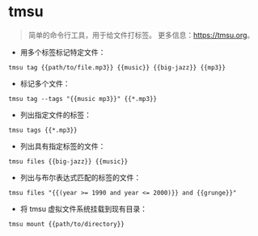 # tmsu

> 简单的命令行工具，用于给文件打标签。
> 更多信息：<https://tmsu.org>。

- 用多个标签标记特定文件：

`tmsu tag {{path/to/file.mp3}} {{music}} {{big-jazz}} {{mp3}}`

- 标记多个文件：

`tmsu tag --tags "{{music mp3}}" {{*.mp3}}`

- 列出指定文件的标签：

`tmsu tags {{*.mp3}}`

- 列出具有指定标签的文件：

`tmsu files {{big-jazz}} {{music}}`

- 列出与布尔表达式匹配的标签的文件：

`tmsu files "{{(year >= 1990 and year <= 2000)}} and {{grunge}}"`

- 将 tmsu 虚拟文件系统挂载到现有目录：

`tmsu mount {{path/to/directory}}`